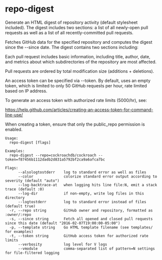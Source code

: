 # repo-digest

Generate an HTML digest of repository activity (default stylesheet
included). The digest includes two sections: a list of all newly-open
pull requests as well as a list of all recently-committed pull
requests.

Fetches GitHub data for the specified repository and computes the digest
since the --since date. The digest contains two sections including:

Each pull request includes basic information, including title, author,
date, and metrics about which subdirectories of the repository are
most affected.

Pull requests are ordered by total modification size (additions +
deletions).

An access token can be specified via --token. By default, uses an empty
token, which is limited to only 50 GitHub requests per hour, rate limited
based on IP address.

To generate an access token with authorized rate limits (5000/hr), see:

https://help.github.com/articles/creating-an-access-token-for-command-line-use/

When creating a token, ensure that only the public_repo permission is enabled.

```
Usage:
  repo-digest [flags]

Examples:
  repo-digest --repo=cockroachdb/cockroach --token=f87456b1112dadb2d831a5792bf2ca9a6afca7bc

Flags:
      --alsologtostderr    log to standard error as well as files
      --color              colorize standard error output according to severity (default "auto")
      --log-backtrace-at   when logging hits line file:N, emit a stack trace (default :0)
      --log-dir            if non-empty, write log files in this directory
      --logtostderr        log to standard error instead of files (default true)
  -r, --repo string        GitHub owner and repository, formatted as :owner/:repo
  -s, --since string       Fetch all opened and closed pull requests since this date (default "2016-02-07T19:00:00-05:00")
  -p, --template string    Go HTML template filename (see templates/ for examples)
  -t, --token string       GitHub access token for authorized rate limits
      --verbosity          log level for V logs
      --vmodule            comma-separated list of pattern=N settings for file-filtered logging
```
